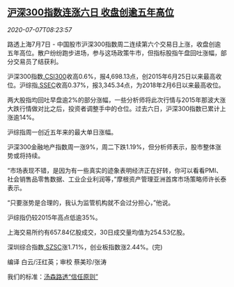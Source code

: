 <!--1594111994000-->
[沪深300指数连涨六日 收盘创逾五年高位](https://cn.reuters.com/article/china-stock-0707-tues-idCNKBS2480YL)
------

<div><i>2020-07-07T08:23:57</i></div><div class="StandardArticleBody_body"><p>路透上海7月7日 - 中国股市沪深300指数周二连续第六个交易日上涨，收盘创逾五年高位。散户纷纷跑步进场，参与这场政策牛市，但指标股指午盘回吐涨幅，部分交易员了结获利。 </p><p>沪深300指数<a href="/investing/markets/index?symbol=.CSI300">.CSI300</a>收高0.6%，报4,698.13点，创2015年6月25日以来最高收位。沪综指<a href="/investing/markets/index?symbol=.SSEC">.SSEC</a>收高0.37%，报3,345.34点，为2018年2月6日以来最高收位。 </p><p>两大股指均回吐早盘逾2%的部分涨幅，一些分析师将此次行情与2015年那波大涨大跌行情做对比之后，投资者调整手中的仓位。过去六日，沪深300指数已累计上涨逾14%。 </p><p>沪综指周一创近五年来的最大单日涨幅。 </p><p>沪深300金融地产指数周一涨9%，周二下跌1.19%，但分析师表示，股市整体涨势或将持续。 </p><p>“市场表现不错，是因为有一些真实的迹象表明经济正在好转，你可以看看PMI、社会销售品零售数据、工业企业利润等，”摩根资产管理亚洲首席市场策略师许长泰表示。 </p><p>“只要涨势是合理的，我认为监管机构就不会过分担心，”他说。 </p><p>沪综指仍较2015年高点低逾35%。 </p><p>上海交易所约有657.84亿股成交，30日成交量均值为254.53亿股。 </p><p>深圳综合指数<a href="/investing/markets/index?symbol=.SZSC">.SZSC</a>涨1.71%，创业板指数涨2.44%。(完) </p><div class="Attribution_container"><div class="Attribution_attribution"><p class="Attribution_content">编译 白云/汪红英；审校 蔡美珍/张涛 </p></div></div><div class="StandardArticleBody_trustBadgeContainer"><span class="StandardArticleBody_trustBadgeTitle">我们的标准：</span><span class="trustBadgeUrl"><a href="https://www.thomsonreuters.cn/content/dam/openweb/documents/pdf/china/brochures/about-us-1.pdf">汤森路透“信任原则”</a></span></div></div>
